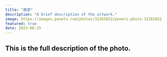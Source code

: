 ```yaml
---
title: "画家"
description: "A brief description of the artwork."
image: https://images.pexels.com/photos/32265822/pexels-photo-32265822.jpeg?auto=compress&cs=tinysrgb&w=1260&h=750&dpr=2
featured: true
date: 2023-06-25
---
```


## This is the full description of the photo.
